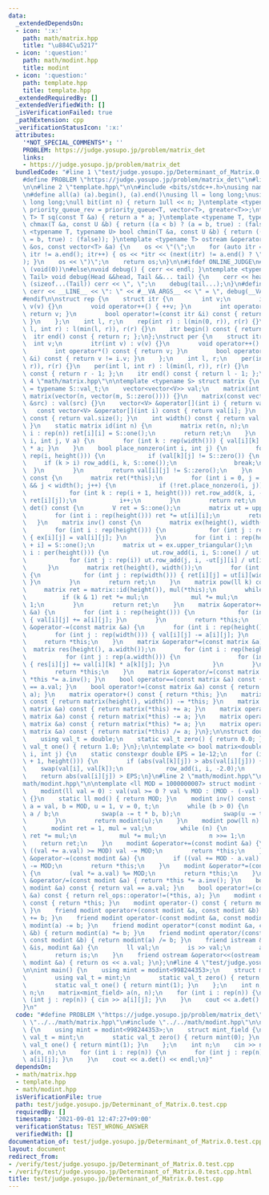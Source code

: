 ```yaml
---
data:
  _extendedDependsOn:
  - icon: ':x:'
    path: math/matrix.hpp
    title: "\u884C\u5217"
  - icon: ':question:'
    path: math/modint.hpp
    title: modint
  - icon: ':question:'
    path: template.hpp
    title: template.hpp
  _extendedRequiredBy: []
  _extendedVerifiedWith: []
  _isVerificationFailed: true
  _pathExtension: cpp
  _verificationStatusIcon: ':x:'
  attributes:
    '*NOT_SPECIAL_COMMENTS*': ''
    PROBLEM: https://judge.yosupo.jp/problem/matrix_det
    links:
    - https://judge.yosupo.jp/problem/matrix_det
  bundledCode: "#line 1 \"test/judge.yosupo.jp/Determinant_of_Matrix.0.test.cpp\"\n\
    #define PROBLEM \"https://judge.yosupo.jp/problem/matrix_det\"\n#line 2 \"math/matrix.hpp\"\
    \n\n#line 2 \"template.hpp\"\n\n#include <bits/stdc++.h>\nusing namespace std;\n\
    \n#define all(a) (a).begin(), (a).end()\nusing ll = long long;\nusing ull = unsigned\
    \ long long;\null bit(int n) { return 1ull << n; }\ntemplate <typename T> using\
    \ priority_queue_rev = priority_queue<T, vector<T>, greater<T>>;\ntemplate <typename\
    \ T> T sq(const T &a) { return a * a; }\ntemplate <typename T, typename U> bool\
    \ chmax(T &a, const U &b) { return ((a < b) ? (a = b, true) : (false)); }\ntemplate\
    \ <typename T, typename U> bool chmin(T &a, const U &b) { return ((a > b) ? (a\
    \ = b, true) : (false)); }\ntemplate <typename T> ostream &operator<<(ostream\
    \ &os, const vector<T> &a) {\n    os << \"(\";\n    for (auto itr = a.begin();\
    \ itr != a.end(); itr++) { os << *itr << (next(itr) != a.end() ? \", \" : \"\"\
    ); }\n    os << \")\";\n    return os;\n}\n\n#ifdef ONLINE_JUDGE\n#define dump(...)\
    \ (void(0))\n#else\nvoid debug() { cerr << endl; }\ntemplate <typename Head, typename...\
    \ Tail> void debug(Head &&head, Tail &&... tail) {\n    cerr << head;\n    if\
    \ (sizeof...(Tail)) cerr << \", \";\n    debug(tail...);\n}\n#define dump(...)\
    \ cerr << __LINE__ << \": \" << #__VA_ARGS__ << \" = \", debug(__VA_ARGS__)\n\
    #endif\n\nstruct rep {\n    struct itr {\n        int v;\n        itr(int v) :\
    \ v(v) {}\n        void operator++() { ++v; }\n        int operator*() const {\
    \ return v; }\n        bool operator!=(const itr &i) const { return v != i.v;\
    \ }\n    };\n    int l, r;\n    rep(int r) : l(min(0, r)), r(r) {}\n    rep(int\
    \ l, int r) : l(min(l, r)), r(r) {}\n    itr begin() const { return l; };\n  \
    \  itr end() const { return r; };\n};\nstruct per {\n    struct itr {\n      \
    \  int v;\n        itr(int v) : v(v) {}\n        void operator++() { --v; }\n\
    \        int operator*() const { return v; }\n        bool operator!=(const itr\
    \ &i) const { return v != i.v; }\n    };\n    int l, r;\n    per(int r) : l(min(0,\
    \ r)), r(r) {}\n    per(int l, int r) : l(min(l, r)), r(r) {}\n    itr begin()\
    \ const { return r - 1; };\n    itr end() const { return l - 1; };\n};\n#line\
    \ 4 \"math/matrix.hpp\"\n\ntemplate <typename S> struct matrix {\n    using V\
    \ = typename S::val_t;\n    vector<vector<V>> val;\n    matrix(int n, int m) :\
    \ matrix(vector(n, vector(m, S::zero()))) {}\n    matrix(const vector<vector<V>>\
    \ &src) : val(src) {}\n    vector<V> &operator[](int i) { return val[i]; }\n \
    \   const vector<V> &operator[](int i) const { return val[i]; }\n    int height()\
    \ const { return val.size(); }\n    int width() const { return val[0].size();\
    \ }\n    static matrix id(int n) {\n        matrix ret(n, n);\n        for (int\
    \ i : rep(n)) ret[i][i] = S::one();\n        return ret;\n    }\n    void row_add(int\
    \ i, int j, V a) {\n        for (int k : rep(width())) { val[i][k] += val[j][k]\
    \ * a; }\n    }\n    bool place_nonzero(int i, int j) {\n        for (int k :\
    \ rep(i, height())) {\n            if (val[k][j] != S::zero()) {\n           \
    \     if (k > i) row_add(i, k, S::one());\n                break;\n          \
    \  }\n        }\n        return val[i][j] != S::zero();\n    }\n    matrix upper_triangular()\
    \ const {\n        matrix ret(*this);\n        for (int i = 0, j = 0; i < height()\
    \ && j < width(); j++) {\n            if (!ret.place_nonzero(i, j)) continue;\n\
    \            for (int k : rep(i + 1, height())) ret.row_add(k, i, -ret[k][j] /\
    \ ret[i][j]);\n            i++;\n        }\n        return ret;\n    }\n    V\
    \ det() const {\n        V ret = S::one();\n        matrix ut = upper_triangular();\n\
    \        for (int i : rep(height())) ret *= ut[i][i];\n        return ret;\n \
    \   }\n    matrix inv() const {\n        matrix ex(height(), width() << 1);\n\
    \        for (int i : rep(height())) {\n            for (int j : rep(width()))\
    \ { ex[i][j] = val[i][j]; }\n        }\n        for (int i : rep(height())) ex[i][width()\
    \ + i] = S::one();\n        matrix ut = ex.upper_triangular();\n        for (int\
    \ i : per(height())) {\n            ut.row_add(i, i, S::one() / ut[i][i] - S::one());\n\
    \            for (int j : rep(i)) ut.row_add(j, i, -ut[j][i] / ut[i][i]);\n  \
    \      }\n        matrix ret(height(), width());\n        for (int i : rep(height()))\
    \ {\n            for (int j : rep(width())) { ret[i][j] = ut[i][width() + j];\
    \ }\n        }\n        return ret;\n    }\n    matrix pow(ll k) const {\n   \
    \     matrix ret = matrix::id(height()), mul(*this);\n        while (k) {\n  \
    \          if (k & 1) ret *= mul;\n            mul *= mul;\n            p >>=\
    \ 1;\n        }\n        return ret;\n    }\n    matrix &operator+=(const matrix\
    \ &a) {\n        for (int i : rep(height())) {\n            for (int j : rep(width()))\
    \ { val[i][j] += a[i][j]; }\n        }\n        return *this;\n    }\n    matrix\
    \ &operator-=(const matrix &a) {\n        for (int i : rep(height())) {\n    \
    \        for (int j : rep(width())) { val[i][j] -= a[i][j]; }\n        }\n   \
    \     return *this;\n    }\n    matrix &operator*=(const matrix &a) {\n      \
    \  matrix res(height(), a.width());\n        for (int i : rep(height())) {\n \
    \           for (int j : rep(a.width())) {\n                for (int k : rep(width()))\
    \ { res[i][j] += val[i][k] * a[k][j]; }\n            }\n        }\n        val.swap(res.val);\n\
    \        return *this;\n    }\n    matrix &operator/=(const matrix &a) { return\
    \ *this *= a.inv(); }\n    bool operator==(const matrix &a) const { return val\
    \ == a.val; }\n    bool operator!=(const matrix &a) const { return rel_ops::operator!=(*this,\
    \ a); }\n    matrix operator+() const { return *this; }\n    matrix operator-()\
    \ const { return matrix(height(), width()) -= *this; }\n    matrix operator+(const\
    \ matrix &a) const { return matrix(*this) += a; }\n    matrix operator-(const\
    \ matrix &a) const { return matrix(*this) -= a; }\n    matrix operator*(const\
    \ matrix &a) const { return matrix(*this) *= a; }\n    matrix operator/(const\
    \ matrix &a) const { return matrix(*this) /= a; }\n};\n\nstruct double_field {\n\
    \    using val_t = double;\n    static val_t zero() { return 0.0; }\n    static\
    \ val_t one() { return 1.0; }\n};\n\ntemplate <> bool matrix<double_field>::place_nonzero(int\
    \ i, int j) {\n    static constexpr double EPS = 1e-12;\n    for (int k : rep(i\
    \ + 1, height())) {\n        if (abs(val[k][j]) > abs(val[i][j])) {\n        \
    \    swap(val[i], val[k]);\n            row_add(i, i, -2.0);\n        }\n    }\n\
    \    return abs(val[i][j]) > EPS;\n}\n#line 2 \"math/modint.hpp\"\n\n#line 4 \"\
    math/modint.hpp\"\n\ntemplate <ll MOD = 1000000007> struct modint {\n    ll val;\n\
    \    modint(ll val = 0) : val(val >= 0 ? val % MOD : (MOD - (-val) % MOD) % MOD)\
    \ {}\n    static ll mod() { return MOD; }\n    modint inv() const {\n        ll\
    \ a = val, b = MOD, u = 1, v = 0, t;\n        while (b > 0) {\n            t =\
    \ a / b;\n            swap(a -= t * b, b);\n            swap(u -= t * v, v);\n\
    \        }\n        return modint(u);\n    }\n    modint pow(ll n) const {\n \
    \       modint ret = 1, mul = val;\n        while (n) {\n            if (n & 1)\
    \ ret *= mul;\n            mul *= mul;\n            n >>= 1;\n        }\n    \
    \    return ret;\n    }\n    modint &operator+=(const modint &a) {\n        if\
    \ ((val += a.val) >= MOD) val -= MOD;\n        return *this;\n    }\n    modint\
    \ &operator-=(const modint &a) {\n        if ((val += MOD - a.val) >= MOD) val\
    \ -= MOD;\n        return *this;\n    }\n    modint &operator*=(const modint &a)\
    \ {\n        (val *= a.val) %= MOD;\n        return *this;\n    }\n    modint\
    \ &operator/=(const modint &a) { return *this *= a.inv(); }\n    bool operator==(const\
    \ modint &a) const { return val == a.val; }\n    bool operator!=(const modint\
    \ &a) const { return rel_ops::operator!=(*this, a); }\n    modint operator+()\
    \ const { return *this; }\n    modint operator-() const { return modint(-val);\
    \ }\n    friend modint operator+(const modint &a, const modint &b) { return modint(a)\
    \ += b; }\n    friend modint operator-(const modint &a, const modint &b) { return\
    \ modint(a) -= b; }\n    friend modint operator*(const modint &a, const modint\
    \ &b) { return modint(a) *= b; }\n    friend modint operator/(const modint &a,\
    \ const modint &b) { return modint(a) /= b; }\n    friend istream &operator>>(istream\
    \ &is, modint &a) {\n        ll val;\n        is >> val;\n        a = modint(val);\n\
    \        return is;\n    }\n    friend ostream &operator<<(ostream &os, const\
    \ modint &a) { return os << a.val; }\n};\n#line 4 \"test/judge.yosupo.jp/Determinant_of_Matrix.0.test.cpp\"\
    \n\nint main() {\n    using mint = modint<998244353>;\n    struct mint_field {\n\
    \        using val_t = mint;\n        static val_t zero() { return mint(0); }\n\
    \        static val_t one() { return mint(1); }\n    };\n    int n;\n    cin >>\
    \ n;\n    matrix<mint_field> a(n, n);\n    for (int i : rep(n)) {\n        for\
    \ (int j : rep(n)) { cin >> a[i][j]; }\n    }\n    cout << a.det() << endl;\n\
    }\n"
  code: "#define PROBLEM \"https://judge.yosupo.jp/problem/matrix_det\"\n#include\
    \ \"../../math/matrix.hpp\"\n#include \"../../math/modint.hpp\"\n\nint main()\
    \ {\n    using mint = modint<998244353>;\n    struct mint_field {\n        using\
    \ val_t = mint;\n        static val_t zero() { return mint(0); }\n        static\
    \ val_t one() { return mint(1); }\n    };\n    int n;\n    cin >> n;\n    matrix<mint_field>\
    \ a(n, n);\n    for (int i : rep(n)) {\n        for (int j : rep(n)) { cin >>\
    \ a[i][j]; }\n    }\n    cout << a.det() << endl;\n}"
  dependsOn:
  - math/matrix.hpp
  - template.hpp
  - math/modint.hpp
  isVerificationFile: true
  path: test/judge.yosupo.jp/Determinant_of_Matrix.0.test.cpp
  requiredBy: []
  timestamp: '2021-09-01 12:47:27+09:00'
  verificationStatus: TEST_WRONG_ANSWER
  verifiedWith: []
documentation_of: test/judge.yosupo.jp/Determinant_of_Matrix.0.test.cpp
layout: document
redirect_from:
- /verify/test/judge.yosupo.jp/Determinant_of_Matrix.0.test.cpp
- /verify/test/judge.yosupo.jp/Determinant_of_Matrix.0.test.cpp.html
title: test/judge.yosupo.jp/Determinant_of_Matrix.0.test.cpp
---
```

